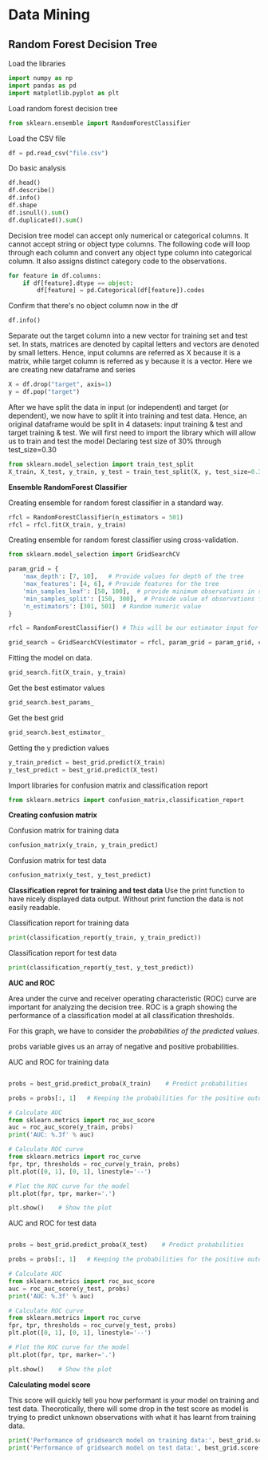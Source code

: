 # Data Mining

## Random Forest Decision Tree

Load the libraries

```python
import numpy as np
import pandas as pd
import matplotlib.pyplot as plt
```

Load random forest decision tree

```python
from sklearn.ensemble import RandomForestClassifier
```

Load the CSV file

```python
df = pd.read_csv("file.csv")
```

Do basic analysis

```python
df.head()
df.describe() 
df.info()
df.shape
df.isnull().sum()
df.duplicated().sum()
```

Decision tree model can accept only numerical or categorical columns. It cannot accept string or object type columns. The following code will loop through each column and convert any object type column into categorical column. It also assigns distinct category code to the observations.

```python
for feature in df.columns:
    if df[feature].dtype == object:
        df[feature] = pd.Categorical(df[feature]).codes
```

Confirm that there's no object column now in the df

```python
df.info()
```

Separate out the target column into a new vector for training set and test set. In stats, matrices are denoted by capital letters and vectors are denoted by small letters. Hence, input columns are referred as X because it is a matrix, while target column is referred as y because it is a vector. Here we are creating new dataframe and series

```python
X = df.drop("target", axis=1)
y = df.pop("target")
```

After we have split the data in input (or independent) and target (or dependent), we now have to split it into training and test data. Hence, an original dataframe would be split in 4 datasets: input training & test and target training & test. We will first need to import the library which will allow us to train and test the model Declaring test size of 30% through test_size=0.30

```python
from sklearn.model_selection import train_test_split
X_train, X_test, y_train, y_test = train_test_split(X, y, test_size=0.30, random_state=123)
```

**Ensemble RandomForest Classifier**

Creating ensemble for random forest classifier in a standard way.

```python
rfcl = RandomForestClassifier(n_estimators = 501)
rfcl = rfcl.fit(X_train, y_train)
```

Creating ensemble for random forest classifier using cross-validation.

```python
from sklearn.model_selection import GridSearchCV

param_grid = {
    'max_depth': [7, 10],   # Provide values for depth of the tree
    'max_features': [4, 6], # Provide features for the tree
    'min_samples_leaf': [50, 100],  # provide minimum observations in sample leaf
    'min_samples_split': [150, 300],  # Provide value of observations for splitting leaf
    'n_estimators': [301, 501]  # Random numeric value
}

rfcl = RandomForestClassifier() # This will be our estimator input for grid_search

grid_search = GridSearchCV(estimator = rfcl, param_grid = param_grid, cv = 3) # CV = cross-validation. Here in case we will be doing three set of validations
```

Fitting the model on data.

```python
grid_search.fit(X_train, y_train)
```

Get the best estimator values

```python
grid_search.best_params_
```

Get the best grid

```python
grid_search.best_estimator_
```

Getting the y prediction values

```python
y_train_predict = best_grid.predict(X_train)
y_test_predict = best_grid.predict(X_test)
```

Import libraries for confusion matrix and classification report

```python
from sklearn.metrics import confusion_matrix,classification_report
```

**Creating confusion matrix**

Confusion matrix for training data

```python
confusion_matrix(y_train, y_train_predict)
```

Confusion matrix for test data

```python
confusion_matrix(y_test, y_test_predict)
```

**Classification reprot for training and test data**
Use the print function to have nicely displayed data output. Without print function the data is not easily readable.

Classification report for training data

```python
print(classification_report(y_train, y_train_predict))
```

Classification report for test data

```python
print(classification_report(y_test, y_test_predict))
```

**AUC and ROC**

Area under the curve and receiver operating characteristic (ROC) curve are important for analyzing the decision tree. ROC is a graph showing the performance of a classification model at all classification thresholds.

For this graph, we have to consider the _probabilities of the predicted values_.

probs variable gives us an array of negative and positive probabilities.

AUC and ROC for training data

```python

probs = best_grid.predict_proba(X_train)    # Predict probabilities

probs = probs[:, 1]   # Keeping the probabilities for the positive outcome only

# Calculate AUC
from sklearn.metrics import roc_auc_score
auc = roc_auc_score(y_train, probs)
print('AUC: %.3f' % auc)

# Calculate ROC curve
from sklearn.metrics import roc_curve
fpr, tpr, thresholds = roc_curve(y_train, probs)
plt.plot([0, 1], [0, 1], linestyle='--')

# Plot the ROC curve for the model
plt.plot(fpr, tpr, marker='.')

plt.show()    # Show the plot
```

AUC and ROC for test data

```python

probs = best_grid.predict_proba(X_test)    # Predict probabilities

probs = probs[:, 1]   # Keeping the probabilities for the positive outcome only

# Calculate AUC
from sklearn.metrics import roc_auc_score
auc = roc_auc_score(y_test, probs)
print('AUC: %.3f' % auc)

# Calculate ROC curve
from sklearn.metrics import roc_curve
fpr, tpr, thresholds = roc_curve(y_test, probs)
plt.plot([0, 1], [0, 1], linestyle='--')

# Plot the ROC curve for the model
plt.plot(fpr, tpr, marker='.')

plt.show()    # Show the plot
```

**Calculating model score**

This score will quickly tell you how performant is your model on training and test data. Theorotically, there will some drop in the test score as model is trying to predict unknown observations with what it has learnt from training data.

```python
print('Performance of gridsearch model on training data:', best_grid.score(X_train, y_train))
print('Performance of gridsearch model on test data:', best_grid.score(X_test, y_test))
```
